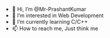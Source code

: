- 👋 Hi, I’m @Mr-PrashantKumar
- 👀 I’m interested in Web Development
- 🌱 I’m currently learning C/C++
- 📫 How to reach me, Just think me

<!---
Mr-PrashantKumar/Mr-PrashantKumar is a ✨ special ✨ repository because its `README.md` (this file) appears on your GitHub profile.
You can click the Preview link to take a look at your changes.
--->
